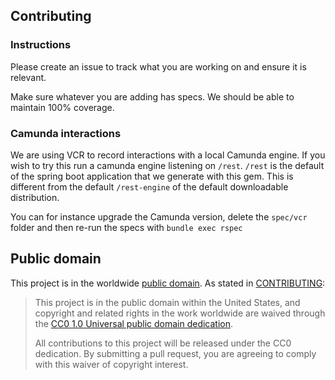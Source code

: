 ## Contributing

### Instructions
Please create an issue to track what you are working on and ensure it is relevant.

Make sure whatever you are adding has specs. We should be able to maintain 100% coverage.

### Camunda interactions

We are using VCR to record interactions with a local Camunda engine. If you wish to try this run a camunda engine listening on `/rest`. `/rest` is the default of the spring boot application that we generate with this gem. This is different from the default `/rest-engine` of the default downloadable distribution.

You can for instance upgrade the Camunda version, delete the `spec/vcr` folder and then re-run the specs with `bundle exec rspec`

## Public domain

This project is in the worldwide [public domain](LICENSE.md). As stated in [CONTRIBUTING](CONTRIBUTING.md):

> This project is in the public domain within the United States, and copyright and related rights in the work worldwide are waived through the [CC0 1.0 Universal public domain dedication](https://creativecommons.org/publicdomain/zero/1.0/).
>
> All contributions to this project will be released under the CC0 dedication. By submitting a pull request, you are agreeing to comply with this waiver of copyright interest.